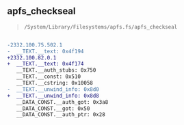 ## apfs_checkseal

> `/System/Library/Filesystems/apfs.fs/apfs_checkseal`

```diff

-2332.100.75.502.1
-  __TEXT.__text: 0x4f194
+2332.100.82.0.1
+  __TEXT.__text: 0x4f174
   __TEXT.__auth_stubs: 0x750
   __TEXT.__const: 0x510
   __TEXT.__cstring: 0x10058
-  __TEXT.__unwind_info: 0x8d0
+  __TEXT.__unwind_info: 0x8d8
   __DATA_CONST.__auth_got: 0x3a8
   __DATA_CONST.__got: 0x50
   __DATA_CONST.__auth_ptr: 0x28

```

